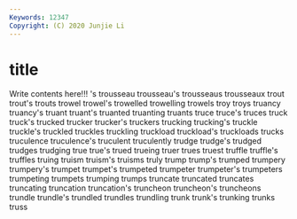 ```yaml
---
Keywords: 12347
Copyright: (C) 2020 Junjie Li
---
```


# title

Write contents here!!!
's 
trousseau 
trousseau's 
trousseaus 
trousseaux 
trout
trout's 
trouts 
trowel 
trowel's 
trowelled 
trowelling 
trowels 
troy 
troys 
truancy
truancy's 
truant 
truant's 
truanted 
truanting 
truants 
truce 
truce's 
truces 
truck
truck's 
trucked 
trucker 
trucker's 
truckers 
trucking 
trucking's 
truckle 
truckle's 
truckled
truckles 
truckling 
truckload 
truckload's 
truckloads 
trucks 
truculence 
truculence's 
truculent 
truculently
trudge 
trudge's 
trudged 
trudges 
trudging 
true 
true's 
trued 
trueing 
truer
trues 
truest 
truffle 
truffle's 
truffles 
truing 
truism 
truism's 
truisms 
truly
trump 
trump's 
trumped 
trumpery 
trumpery's 
trumpet 
trumpet's 
trumpeted 
trumpeter 
trumpeter's
trumpeters 
trumpeting 
trumpets 
trumping 
trumps 
truncate 
truncated 
truncates 
truncating 
truncation
truncation's 
truncheon 
truncheon's 
truncheons 
trundle 
trundle's 
trundled 
trundles 
trundling 
trunk
trunk's 
trunking 
trunks 
truss 
